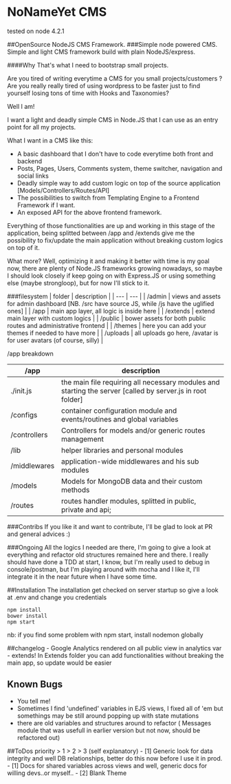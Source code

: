# NoNameYet CMS
tested on node 4.2.1

##OpenSource NodeJS CMS Framework.
###Simple node powered CMS.
Simple and light CMS framework build with plain NodeJS/express.

####Why
That's what I need to bootstrap small projects.

Are you tired of writing everytime a CMS for you small projects/customers ? Are you really really tired of using wordpress to be faster just to find yourself losing tons of time with Hooks and Taxonomies?

Well I am! 

I want a light and deadly simple CMS in Node.JS that I can use as an entry point for all my projects.

What I want in a CMS like this:
- A basic dashboard that I don't have to code everytime both front and backend
- Posts, Pages, Users, Comments system, theme switcher, navigation and social links
- Deadly simple way to add custom logic on top of the source application [Models/Controllers/Routes/API]
- The possibilities to switch from Templating Engine to a Frontend Framework if I want.
- An exposed API for the above frontend framework.

Everything of those functionalities are up and working in this stage of the application, being splitted between /app and /extends give me 
the possibility to fix/update the main application without breaking custom logics on top of it.

What more? Well, optimizing it and making it better with time is my goal now, there are plenty of Node.JS frameworks growing nowadays, so maybe I should look closely if keep going on with Express.JS or using something else (maybe strongloop), but for now I'll stick to it.

###filesystem
| folder | description |
| --- | --- |
| /admin | views and assets for admin dashboard [NB. /src have source JS, while /js have the uglified ones] |
| /app | main app layer, all logic is inside here |
| /extends | extend main layer with custom logics |
| /public | bower assets for both public routes and administrative frontend |
| /themes | here you can add your themes if needed to have more |
| /uploads | all uploads go here, /avatar is for user avatars (of course, silly) |

/app breakdown

| /app | description |
| --- | --- |
| ./init.js | the main file requiring all necessary modules and starting the server [called by server.js in root folder] |
| /configs | container configuration module and events/routines and global variables |
| /controllers | Controllers for models and/or generic routes management |
| /lib | helper libraries and personal modules |
| /middlewares | application-wide middlewares and his sub modules |
| /models | Models for MongoDB data and their custom methods |
| /routes | routes handler modules, splitted in public, private and api;  |


###Contribs
If you like it and want to contribute, I'll be glad to look at PR and general advices :)

###Ongoing
All the logics I needed are there, I'm going to give a look at everything and refactor old structures remained here and there.
I really should have done a TDD at start, I know, but I'm really used to debug in console/postman, but I'm playing around with mocha and I like it, I'll integrate it in the near future when I have some time.

##Installation
The installation get checked on server startup so give a look at .env and change you credentials

	npm install
	bower install
	npm start

nb: if you find some problem with npm start, install nodemon globally

##changelog
	- Google Analytics rendered on all public view in analytics var
	- extends!
	In Extends folder you can add functionalities without breaking the main app, so update would be easier

## Known Bugs
- You tell me!
- Sometimes I find 'undefined' variables in EJS views, I fixed all of 'em but somethings may be still around popping up with state mutations
- there are old variables and structures around to refactor ( Messages module that was usefull in earlier version but not now, should be refactored out)



##ToDos
	priority > 1 > 2 > 3 (self explanatory)
	- [1] Generic look for data integrity and well DB relationships, better do this now before I use it in prod.
	- [1] Docs for shared variables across views and well, generic docs for willing devs..or myself..
	- [2] Blank Theme
